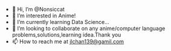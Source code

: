 - 👋 Hi, I’m @Nonsiccat
- 👀 I’m interested in Anime!
- 🌱 I’m currently learning Data Science...
- 💞️ I’m looking to collaborate on any anime/computer language problems,solutions,learning idea.Thank you
- 📫 How to reach me at jlchan139@gamil.com

<!---
Nonsiccat/Nonsiccat is a ✨ special ✨ repository because its `README.md` (this file) appears on your GitHub profile.
You can click the Preview link to take a look at your changes.
--->
